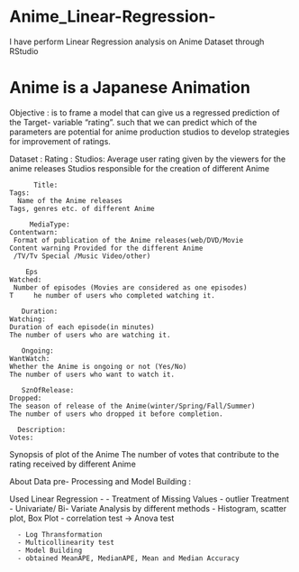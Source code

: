 # Anime_Linear-Regression-
I have perform Linear Regression analysis on Anime Dataset through RStudio


# Anime is a Japanese Animation 

Objective :  is to frame a model that can give us a  regressed prediction of the Target- variable “rating”.
     such that we can predict which of the parameters are potential for anime production studios to develop
     strategies for improvement of ratings.


Dataset : 
          Rating :                                                                                                                   Studios:
       Average user rating given by the viewers for the anime releases                              Studios responsible for the creation of different Anime
   
          Title:                                                                                                                     Tags:
      Name of the Anime releases                                                                           Tags, genres etc. of different Anime        
    
         MediaType:                                                                                                                 Contentwarn:
     Format of publication of the Anime releases(web/DVD/Movie                                     Content warning Provided for the different Anime
     /TV/Tv Special /Music Video/other)

        Eps                                                                                                                          Watched:
     Number of episodes (Movies are considered as one episodes)                                 T     he number of users who completed watching it.
  
       Duration:                                                                                                                     Watching:                                                                
    Duration of each episode(in minutes)                                                                          The number of users who are watching it.

       Ongoing:                                                                                                                      WantWatch:
    Whether the Anime is ongoing or not (Yes/No)                                                            The number of users who want to watch it.

       SznOfRelease:                                                                                                                    Dropped:
    The season of release of the Anime(winter/Spring/Fall/Summer)                                  The number of users who dropped it before completion.

      Description:                                                                                                                      Votes:
  Synopsis of plot of the Anime                                                             The number of votes that contribute to the rating received by different Anime
  
  
  
  
  About Data pre- Processing  and Model Building :  
  
  Used Linear Regression  -
              - Treatment of Missing Values 
              - outlier Treatment
              - Univariate/ Bi- Variate Analysis by different methods
                      - Histogram, scatter plot, Box Plot
                      - correlation test -> Anova test 
                      
      - Log Thransformation 
      - Multicollinearity test
      - Model Building 
      - obtained MeanAPE, MedianAPE, Mean and Median Accuracy 
               

